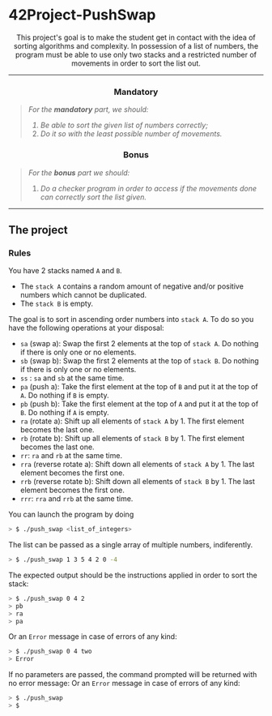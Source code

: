 # 42Project-PushSwap
<p align=center>
	This project's goal is to make the student get in contact with the idea of sorting algorithms and complexity. In possession of a list of numbers, the program must be able to use only two stacks and a restricted number of movements in order to sort the list out. 
</p>

---
<h3 align=center>
Mandatory
</h3>

> <i>For the <b>mandatory</b> part, we should:
> 1. Be able to sort the given list of numbers correctly;
> 2. Do it so with the least possible number of movements.</i>

<h3 align=center>
Bonus
</h3>

> <i>For the <b>bonus</b> part we should:
> 1. Do a checker program in order to access if the movements done can correctly sort the list given.</i>

---

<h2>
The project
</h2>

### Rules

You have 2 stacks named `A` and `B`. 
- The `stack A` contains a random amount of negative and/or positive numbers which cannot be duplicated. 
- The `stack B` is empty. 

The goal is to sort in ascending order numbers into `stack A`.
To do so you have the following operations at your disposal: 

- `sa` (swap a): Swap the first 2 elements at the top of `stack A`. Do nothing if there is only one or no elements. 
- `sb` (swap b): Swap the first 2 elements at the top of `stack B`. Do nothing if there is only one or no elements. 
- `ss` : `sa` and `sb` at the same time. 
- `pa` (push a): Take the first element at the top of `B` and put it at the top of `A`. Do nothing if `B` is empty. 
- `pb` (push b): Take the first element at the top of `A` and put it at the top of `B`. Do nothing if `A` is empty.  
- `ra` (rotate a): Shift up all elements of `stack A` by 1. The first element becomes the last one. 
- `rb` (rotate b): Shift up all elements of `stack B` by 1. The first element becomes the last one.  
- `rr`: `ra` and `rb` at the same time. 
- `rra` (reverse rotate a): Shift down all elements of `stack A` by 1. The last element becomes the first one. 
- `rrb` (reverse rotate b): Shift down all elements of `stack B` by 1. The last element becomes the first one.  
- `rrr`: `rra` and `rrb` at the same time.

You can launch the program by doing
```sh
> $ ./push_swap <list_of_integers> 
```
The list can be passed as a single array of multiple numbers, indiferently. 
```sh
> $ ./push_swap 1 3 5 4 2 0 -4
```
The expected output should be the instructions applied in order to sort the stack: 

```sh
> $ ./push_swap 0 4 2
> pb
> ra
> pa
```
Or an `Error` message in case of errors of any kind:
```sh
> $ ./push_swap 0 4 two
> Error
```

If no parameters are passed, the command prompted will be returned with no error message:
Or an `Error` message in case of errors of any kind:
```sh
> $ ./push_swap
> $
```

